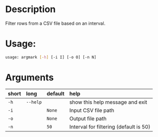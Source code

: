 # Description

Filter rows from a CSV file based on an interval.
# Usage:


```bash
usage: argmark [-h] [-i I] [-o O] [-n N]

```
# Arguments

|short|long|default|help|
| :--- | :--- | :--- | :--- |
|`-h`|`--help`||show this help message and exit|
|`-i`||`None`|Input CSV file path|
|`-o`||`None`|Output file path|
|`-n`||`50`|Interval for filtering (default is 50)|